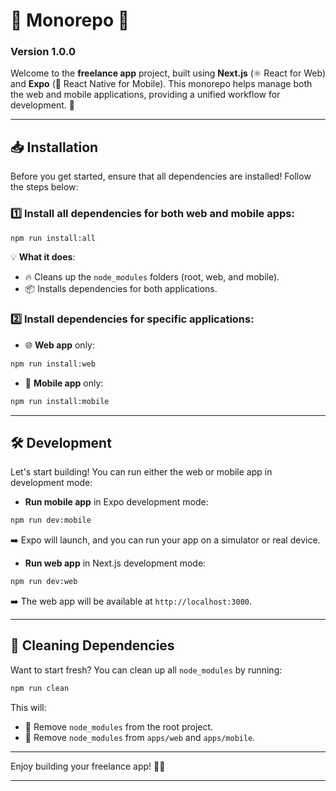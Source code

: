 # 🌟 **Monorepo** 🌟

### Version 1.0.0

Welcome to the **freelance app** project, built using **Next.js** (⚛️ React for Web) and **Expo** (📱 React Native for Mobile). This monorepo helps manage both the web and mobile applications, providing a unified workflow for development. 🚀

---

## 📥 **Installation**

Before you get started, ensure that all dependencies are installed! Follow the steps below:

### 1️⃣ Install all dependencies for both web and mobile apps:

```bash
npm run install:all
```

💡 **What it does**:

-   🔥 Cleans up the `node_modules` folders (root, web, and mobile).
-   📦 Installs dependencies for both applications.

### 2️⃣ Install dependencies for specific applications:

-   🌐 **Web app** only:

```bash
npm run install:web
```

-   📱 **Mobile app** only:

```bash
npm run install:mobile
```

---

## 🛠️ **Development**

Let's start building! You can run either the web or mobile app in development mode:

-   **Run mobile app** in Expo development mode:

```bash
npm run dev:mobile
```

➡️ Expo will launch, and you can run your app on a simulator or real device.

-   **Run web app** in Next.js development mode:

```bash
npm run dev:web
```

➡️ The web app will be available at `http://localhost:3000`.

---

## 🧹 **Cleaning Dependencies**

Want to start fresh? You can clean up all `node_modules` by running:

```bash
npm run clean
```

This will:

-   🧽 Remove `node_modules` from the root project.
-   🧽 Remove `node_modules` from `apps/web` and `apps/mobile`.

---

Enjoy building your freelance app! 💼✨

---
